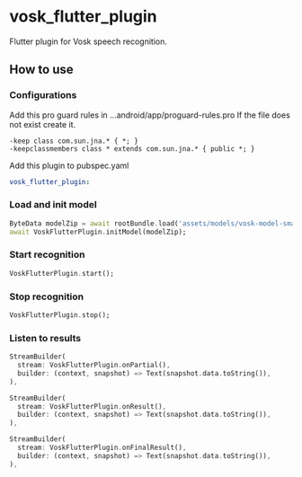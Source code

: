 # vosk_flutter_plugin

Flutter plugin for Vosk speech recognition.

## How to use

### Configurations
Add this pro guard rules in ...android/app/proguard-rules.pro
If the file does not exist create it.
```properties
-keep class com.sun.jna.* { *; }
-keepclassmembers class * extends com.sun.jna.* { public *; }
```

Add this plugin to pubspec.yaml
```yaml
vosk_flutter_plugin:
```

### Load and init model
```dart
ByteData modelZip = await rootBundle.load('assets/models/vosk-model-small-en-us-0.15.zip');
await VoskFlutterPlugin.initModel(modelZip);
```

### Start recognition
```dart
VoskFlutterPlugin.start();
```

### Stop recognition
```dart
VoskFlutterPlugin.stop();
```

### Listen to results
```dart
StreamBuilder(
  stream: VoskFlutterPlugin.onPartial(),
  builder: (context, snapshot) => Text(snapshot.data.toString()),
),

StreamBuilder(
  stream: VoskFlutterPlugin.onResult(),
  builder: (context, snapshot) => Text(snapshot.data.toString()),
),

StreamBuilder(
  stream: VoskFlutterPlugin.onFinalResult(),
  builder: (context, snapshot) => Text(snapshot.data.toString()),
),
```

